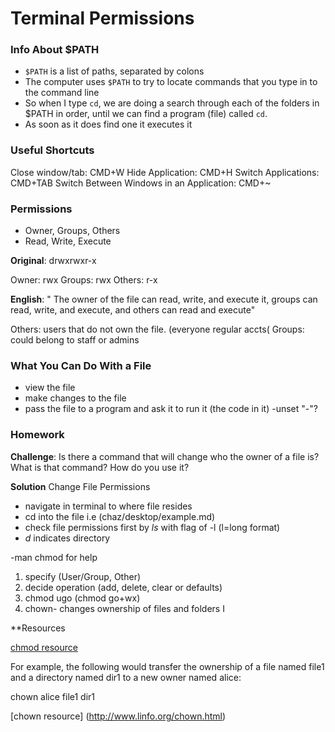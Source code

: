 # Terminal Permissions

### Info About $PATH

- `$PATH` is a list of paths, separated by colons
- The computer uses `$PATH` to try to locate commands that you type in to the command line
- So when I type `cd`, we are doing a search through each of the folders in $PATH in order, until we can find a program (file) called `cd`.
- As soon as it does find one it executes it

### Useful Shortcuts

Close window/tab: CMD+W
Hide Application: CMD+H
Switch Applications: CMD+TAB
Switch Between Windows in an Application: CMD+~

### Permissions

- Owner, Groups, Others
- Read, Write, Execute

**Original**: drwxrwxr-x

Owner: rwx
Groups: rwx
Others: r-x

**English**: " The owner of the file can read, write, and execute it, groups can read, write, and execute, and others can read and execute"

Others: users that do not own the file. (everyone regular accts(
Groups: could belong to staff or admins

### What You Can Do With a File

- view the file
- make changes to the file
- pass the file to a program and ask it to run it (the code in it)
-unset "-"?

### Homework

**Challenge**: Is there a command that will change who the owner of a file is? What is that command? How do you use it?

**Solution**  Change File Permissions

- navigate in terminal to where file resides
- cd into the file i.e (chaz/desktop/example.md)
- check file permissions first by *ls* with flag of -l (l=long format)
- *d* indicates directory 

-man chmod for help
1. specify (User/Group, Other) 
2. decide operation (add, delete, clear or defaults)
3. chmod ugo  (chmod go+wx) 
4. chown- changes ownership of files and folders
I
 
**Resources

[chmod resource](http://www.chriswrites.com/how-to-change-file-permissions-using-the-terminal/)

For example, the following would transfer the ownership of a file named file1 and a directory named dir1 to a new owner named alice:

chown alice file1 dir1

[chown resource] (http://www.linfo.org/chown.html)
